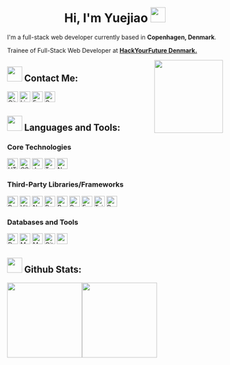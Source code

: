 <h1 align="center"><b>Hi, I'm Yuejiao </b><img src="https://media.giphy.com/media/hvRJCLFzcasrR4ia7z/giphy.gif" width="35"></h1>

<p>I'm a full-stack web developer currently based in <b>Copenhagen, Denmark</b>. </p>
<p>Trainee of Full-Stack Web Developer at <b><a href="https://github.com/HackYourFuture-CPH/curriculum/?tab=readme-ov-file">HackYourFuture Denmark.</a></b> </p>
<a href="#"><img align="right" src="https://cdn.dribbble.com/userupload/8046474/file/original-1de7a34e8dfb6d1b9723e77458786c81.gif" width="160 " height="170"/></a>   


## <img src="https://github.com/Anmol-Baranwal/Cool-GIFs-For-GitHub/assets/74038190/324065af-8ea3-453a-83a3-66ccba5797fb" width="35"> <b>Contact Me:</b>
<div>
 <a href="https://github.com/YuejiaoShi" style="text-decoration: none;">
  <img src="https://img.shields.io/badge/YuejiaoShi-%2312100E.svg?&logo=Github&logoColor=white" alt="Github" style="height: 25px;"/></a> 
  
  <a href="https://www.linkedin.com/in/yuejiao-shi/" style="text-decoration: none;">
  <img src="https://img.shields.io/badge/Yuejiao Shi-%230077B5.svg?&logo=linkedin&logoColor=white" alt="Linkedin" style="height: 25px;"/></a>
  
  <a href="https://www.facebook.com/yuejiao.shi.YJ.S/" style="text-decoration: none;">
  <img src="https://img.shields.io/badge/Yuejiao Shi-%231877F2.svg?&logo=facebook&logoColor=white" alt="Facebook" style="height: 25px;"/></a>

   <a href="mailto:shiyuejiaosyj@gmail.com" style="text-decoration: none;">
  <img src="https://img.shields.io/badge/-shiyuejiaosyj@gmail.com-c14438?logo=Gmail&logoColor=white" alt="Gmail Badge" style="height: 25px;"></a>
</div>

##  <img src="https://github.com/Anmol-Baranwal/Cool-GIFs-For-GitHub/assets/74038190/fa83eeb9-f4e2-4d85-93f0-688af11babf8" width="35"> <b>Languages and Tools:</b>

### Core Technologies
[<img alt="HTML5" src="https://img.shields.io/badge/-HTML5-E34F26?style=flat-square&logo=html5&logoColor=white" height="25">](https://developer.mozilla.org/en-US/docs/Glossary/HTML5)
[<img alt="CSS3" src="https://img.shields.io/badge/-CSS3-1572B6?style=flat-square&logo=css3&logoColor=white" height="25">](https://developer.mozilla.org/en-US/docs/Web/CSS)
[<img alt="JavaScript" src="https://img.shields.io/badge/-JavaScript-F7DF1E?style=flat-square&logo=javascript&logoColor=black" height="25">](https://developer.mozilla.org/en-US/docs/Web/JavaScript)
[<img alt="TypeScript" src="https://img.shields.io/badge/-TypeScript-007ACC?style=flat-square&logo=typescript&logoColor=white" height="25">](https://www.typescriptlang.org/)
[<img alt="Node.js" src="https://img.shields.io/badge/-Node.js-8CC84B?style=flat-square&logo=node.js&logoColor=white" height="25">](https://nodejs.org)

### Third-Party Libraries/Frameworks
[<img alt="React" src="https://img.shields.io/badge/-React-45b8d8?style=flat-square&logo=react&logoColor=white" height="25">](https://reactjs.org/)
[<img alt="Vite" src="https://img.shields.io/badge/-Vite-646CFF?style=flat-square&logo=vite&logoColor=white" height="25">](https://vitejs.dev/)
[<img alt="Next.js" src="https://img.shields.io/badge/-Next.js-000000?style=flat-square&logo=next.js&logoColor=white" height="25">](https://nextjs.org/)
[<img alt="Redux" src="https://img.shields.io/badge/-Redux-764ABC?style=flat-square&logo=redux&logoColor=white" height="25">](https://redux.js.org/)
[<img alt="React Router" src="https://img.shields.io/badge/-React_Router-CA4245?style=flat-square&logo=react-router&logoColor=white" height="25">](https://reactrouter.com/)
[<img alt="React Leaflet" src="https://img.shields.io/badge/-React_Leaflet-4D8B31?style=flat-square&logo=leaflet&logoColor=white" height="25">](https://react-leaflet.js.org/)
[<img alt="Express" src="https://img.shields.io/badge/-Express.js-000000?style=flat-square&logo=express&logoColor=white" height="25">](https://expressjs.com)
[<img alt="Tailwind CSS" src="https://img.shields.io/badge/-Tailwind%20CSS-38B2AC?style=flat-square&logo=tailwind-css&logoColor=white" height="25">](https://tailwindcss.com/)
[<img alt="Bootstrap" src="https://img.shields.io/badge/-Bootstrap-563D7C?style=flat-square&logo=bootstrap&logoColor=white" height="25">](https://getbootstrap.com/)

### Databases and Tools
[<img alt="Docker" src="https://img.shields.io/badge/-Docker-46a2f1?style=flat-square&logo=docker&logoColor=white" height="25">](https://www.docker.com/)
[<img alt="MySQL" src="https://img.shields.io/badge/-MySQL-4479A1?style=flat-square&logo=mysql&logoColor=white" height="25">](https://www.mysql.com/)
[<img alt="MongoDB" src="https://img.shields.io/badge/-MongoDB-47A248?style=flat-square&logo=mongodb&logoColor=white" height="25">](https://www.mongodb.com/)
[<img alt="Git" src="https://img.shields.io/badge/-Git-F05032?style=flat-square&logo=git&logoColor=white" height="25">](https://git-scm.com/)
[<img alt="npm" src="https://img.shields.io/badge/-npm-CB3837?style=flat-square&logo=npm&logoColor=white" height="25">](https://www.npmjs.com/)


## <img src="https://media.giphy.com/media/iY8CRBdQXODJSCERIr/giphy.gif" width="35"><b> Github Stats: </b>
<img src="https://github-readme-stats.vercel.app/api?username=YuejiaoShi&theme=catppuccin_mocha&show_icons=true&locale=en" height="175" /><img src="https://github-readme-stats.vercel.app/api/top-langs/?username=YuejiaoShi&layout=compact&theme=catppuccin_mocha&hide_border=true" height="175" />
